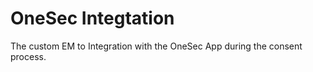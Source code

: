 # OneSec Integtation 

The custom EM to Integration with the OneSec App during the consent process. 
